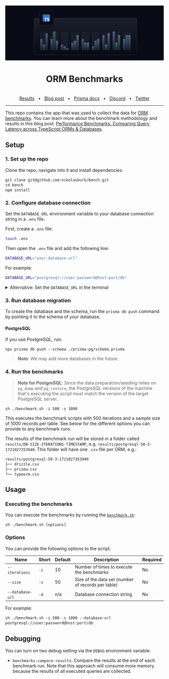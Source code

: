 ![](./header.png)

<div align="center">
  <h1>ORM Benchmarks</h1>
  <br />
  <a href="https://benchmarks.prisma.io">Results</a>
  <span>&nbsp;&nbsp;•&nbsp;&nbsp;</span>
  <a href="https://www.prisma.io/blog/performance-benchmarks-comparing-query-latency-across-typescript-orms-and-databases">Blog post</a>
  <span>&nbsp;&nbsp;•&nbsp;&nbsp;</span>
  <a href="https://www.prisma.io/docs/">Prisma docs</a>
  <span>&nbsp;&nbsp;•&nbsp;&nbsp;</span>
  <a href="https://pris.ly/discord">Discord</a>
  <span>&nbsp;&nbsp;•&nbsp;&nbsp;</span>
  <a href="https://twitter.com/prisma">Twitter</a>
  <br />
  <hr />
</div>

This repo contains the app that was used to collect the data for [ORM benchmarks](https://benchmarks.prisma.io). You can learn more about the benchmark methodology and results in this blog post: [Performance Benchmarks: Comparing Query Latency across TypeScript ORMs & Databases](https://www.prisma.io/blog/performance-benchmarks-comparing-query-latency-across-typescript-orms-and-databases).

## Setup

### 1. Set up the repo

Clone the repo, navigate into it and install dependencies:

```
git clone git@github.com:nikolasburk/bench.git
cd bench
npm install
```

### 2. Configure database connection

Set the `DATABASE_URL` environment variable to your database connection string in a `.env` file.

First, create a `.env` file:

```bash
touch .env
```

Then open the `.env` file and add the following line:

```bash
DATABASE_URL="your-database-url"
```

For example:

```bash
DATABASE_URL="postgresql://user:password@host:port/db"
```

<details><summary>Alternative: Set the <code>DATABASE_URL</code> in the terminal</summary>

Alternatively, you can set the `DATABASE_URL` in the terminal:

```bash
export DATABASE_URL="postgresql://user:password@host:port/db"
```

</details>

### 3. Run database migration

To create the database and the schema, run the `prisma db push` command by pointing it to the schema of your database.

#### PostgreSQL

If you use PostgreSQL, run:

```
npx prisma db push --schema ./prisma-pg/schema.prisma
```

> **Note**: We may add more databases in the future.

### 4. Run the benchmarks

> **Note for PostgreSQL**: Since the data preparation/seeding relies on `pg_dump` and `pg_restore`, the PostgreSQL versions of the machine that's executing the script must match the version of the target PostgreSQL server.

```
sh ./benchmark.sh -i 500 -s 1000 
```

This executes the benchmark scripts with 500 iterations and a sample size of 1000 records per table. See below for the different options you can provide to any benchmark runs.

The results of the benchmark run will be stored in a folder called `results/DB-SIZE-ITERATIONS-TIMESTAMP`, e.g. `results/postgresql-50-3-1721027353940`. This folder will have one `.csv` file per ORM, e.g.:

```
results/postgresql-50-3-1721027353940
├── drizzle.csv
├── prisma.csv
└── typeorm.csv
```

## Usage

### Executing the benchmarks

You can execute the benchmarks by running the [`benchmark.sh`](./benchmark.sh):

```
sh ./benchmark.sh [options]
```

### Options

You can provide the following options to the script:

| Name             | Short | Default | Description                                        | Required |
| ---------------- | ----- | ------- | -------------------------------------------------- | -------- |
| `--iterations`   | `-i`  | 10      | Number of times to execute the benchmarks          | No       |
| `--size`         | `-s`  | 50      | Size of the data set (number of records per table) | No       |
| `--database-url` | `-d`  | n/a     | Database connection string                         | No       |

For example:

```
sh ./benchmark.sh -i 500 -s 1000 --database-url postgresql://user:password@host:port/db
```

## Debugging

You can turn on two debug setting via the `DEBUG` environment variable:

- `benchmarks:compare-results`: Compare the results at the end of each benchmark run. Note that this approach will consume more memory because the results of all executed queries are collected.
